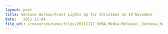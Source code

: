 ```yaml
---
layout: post
title: Sentosa HarbourFront Lights Up for Christmas on 19 November
date:   2011-11-04
file_url: /resources/news/files/20111117_SHBA_Media-Release-_Sentosa_Harbourfront_lights_up_for_Christmas.pdf
---
```

